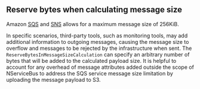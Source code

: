 ## Reserve bytes when calculating message size

Amazon [SQS](https://docs.aws.amazon.com/AWSSimpleQueueService/latest/SQSDeveloperGuide/quotas-messages.html) and [SNS](https://docs.aws.amazon.com/general/latest/gr/sns.html) allows for a maximum message size of 256KiB.

In specific scenarios, third-party tools, such as monitoring tools, may add additional information to outgoing messages, causing the message size to overflow and messages to be rejected by the infrastructure when sent. The `ReserveBytesInMessageSizeCalculation` can specify an arbitrary number of bytes that will be added to the calculated payload size. It is helpful to account for any overhead of message attributes added outside the scope of NServiceBus to address the SQS service message size limitation by uploading the message payload to S3.

